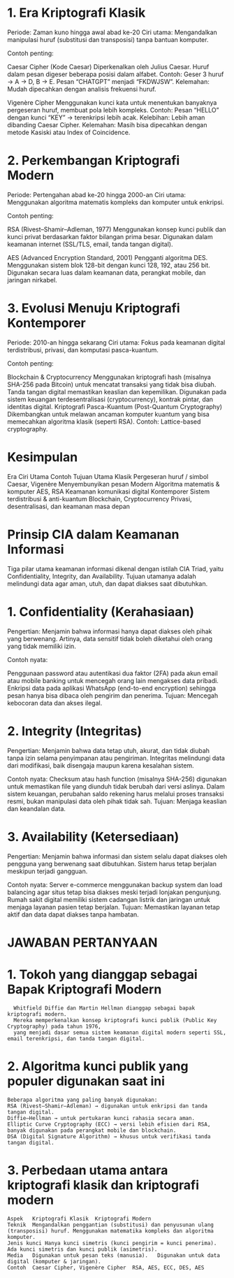 # 1. Era Kriptografi Klasik
Periode: Zaman kuno hingga awal abad ke-20
Ciri utama: Mengandalkan manipulasi huruf (substitusi dan transposisi) tanpa bantuan komputer.

Contoh penting:

Caesar Cipher (Kode Caesar)
Diperkenalkan oleh Julius Caesar. Huruf dalam pesan digeser beberapa posisi dalam alfabet.
Contoh: Geser 3 huruf → A → D, B → E.
Pesan “CHATGPT” menjadi “FKDWJSW”.
Kelemahan: Mudah dipecahkan dengan analisis frekuensi huruf.

Vigenère Cipher
Menggunakan kunci kata untuk menentukan banyaknya pergeseran huruf, membuat pola lebih kompleks.
Contoh: Pesan “HELLO” dengan kunci “KEY” → terenkripsi lebih acak.
Kelebihan: Lebih aman dibanding Caesar Cipher.
Kelemahan: Masih bisa dipecahkan dengan metode Kasiski atau Index of Coincidence.

# 2. Perkembangan Kriptografi Modern

Periode: Pertengahan abad ke-20 hingga 2000-an
Ciri utama: Menggunakan algoritma matematis kompleks dan komputer untuk enkripsi.

Contoh penting:

RSA (Rivest–Shamir–Adleman, 1977)
Menggunakan konsep kunci publik dan kunci privat berdasarkan faktor bilangan prima besar.
Digunakan dalam keamanan internet (SSL/TLS, email, tanda tangan digital).

AES (Advanced Encryption Standard, 2001)
Pengganti algoritma DES. Menggunakan sistem blok 128-bit dengan kunci 128, 192, atau 256 bit.
Digunakan secara luas dalam keamanan data, perangkat mobile, dan jaringan nirkabel.

# 3. Evolusi Menuju Kriptografi Kontemporer
Periode: 2010-an hingga sekarang
Ciri utama: Fokus pada keamanan digital terdistribusi, privasi, dan komputasi pasca-kuantum.

Contoh penting:

Blockchain & Cryptocurrency
Menggunakan kriptografi hash (misalnya SHA-256 pada Bitcoin) untuk mencatat transaksi yang tidak bisa diubah.
Tanda tangan digital memastikan keaslian dan kepemilikan.
Digunakan pada sistem keuangan terdesentralisasi (cryptocurrency), kontrak pintar, dan identitas digital.
Kriptografi Pasca-Kuantum (Post-Quantum Cryptography)
Dikembangkan untuk melawan ancaman komputer kuantum yang bisa memecahkan algoritma klasik (seperti RSA).
Contoh: Lattice-based cryptography.

# Kesimpulan
Era	Ciri Utama	Contoh	Tujuan Utama
Klasik	Pergeseran huruf / simbol	Caesar, Vigenère	Menyembunyikan pesan
Modern	Algoritma matematis & komputer	AES, RSA	Keamanan komunikasi digital
Kontemporer	Sistem terdistribusi & anti-kuantum	Blockchain, Cryptocurrency	Privasi, desentralisasi, dan keamanan masa depan


# Prinsip CIA dalam Keamanan Informasi

Tiga pilar utama keamanan informasi dikenal dengan istilah CIA Triad, yaitu Confidentiality, Integrity, dan Availability.
Tujuan utamanya adalah melindungi data agar aman, utuh, dan dapat diakses saat dibutuhkan.

# 1. Confidentiality (Kerahasiaan)

Pengertian:
Menjamin bahwa informasi hanya dapat diakses oleh pihak yang berwenang.
Artinya, data sensitif tidak boleh diketahui oleh orang yang tidak memiliki izin.

Contoh nyata:

Penggunaan password atau autentikasi dua faktor (2FA) pada akun email atau mobile banking untuk mencegah orang lain mengakses data pribadi.
Enkripsi data pada aplikasi WhatsApp (end-to-end encryption) sehingga pesan hanya bisa dibaca oleh pengirim dan penerima.
Tujuan: Mencegah kebocoran data dan akses ilegal.

# 2. Integrity (Integritas)

Pengertian:
Menjamin bahwa data tetap utuh, akurat, dan tidak diubah tanpa izin selama penyimpanan atau pengiriman.
Integritas melindungi data dari modifikasi, baik disengaja maupun karena kesalahan sistem.

Contoh nyata:
Checksum atau hash function (misalnya SHA-256) digunakan untuk memastikan file yang diunduh tidak berubah dari versi aslinya.
Dalam sistem keuangan, perubahan saldo rekening harus melalui proses transaksi resmi, bukan manipulasi data oleh pihak tidak sah.
Tujuan: Menjaga keaslian dan keandalan data.

# 3. Availability (Ketersediaan)

Pengertian:
Menjamin bahwa informasi dan sistem selalu dapat diakses oleh pengguna yang berwenang saat dibutuhkan.
Sistem harus tetap berjalan meskipun terjadi gangguan.

Contoh nyata:
Server e-commerce menggunakan backup system dan load balancing agar situs tetap bisa diakses meski terjadi lonjakan pengunjung.
Rumah sakit digital memiliki sistem cadangan listrik dan jaringan untuk menjaga layanan pasien tetap berjalan.
Tujuan: Memastikan layanan tetap aktif dan data dapat diakses tanpa hambatan.

# JAWABAN PERTANYAAN

 # 1. Tokoh yang dianggap sebagai Bapak Kriptografi Modern

      Whitfield Diffie dan Martin Hellman dianggap sebagai bapak kriptografi modern.
      Mereka memperkenalkan konsep kriptografi kunci publik (Public Key Cryptography) pada tahun 1976,
      yang menjadi dasar semua sistem keamanan digital modern seperti SSL, email terenkripsi, dan tanda tangan digital.

 # 2. Algoritma kunci publik yang populer digunakan saat ini

    Beberapa algoritma yang paling banyak digunakan:
    RSA (Rivest–Shamir–Adleman) → digunakan untuk enkripsi dan tanda tangan digital.
    Diffie–Hellman → untuk pertukaran kunci rahasia secara aman.
    Elliptic Curve Cryptography (ECC) → versi lebih efisien dari RSA, banyak digunakan pada perangkat mobile dan blockchain.
    DSA (Digital Signature Algorithm) → khusus untuk verifikasi tanda tangan digital.

 # 3. Perbedaan utama antara kriptografi klasik dan kriptografi modern
    Aspek	Kriptografi Klasik	Kriptografi Modern
    Teknik	Mengandalkan penggantian (substitusi) dan penyusunan ulang (transposisi) huruf.	Menggunakan matematika kompleks dan algoritma komputer.
    Jenis kunci	Hanya kunci simetris (kunci pengirim = kunci penerima).	Ada kunci simetris dan kunci publik (asimetris).
    Media	Digunakan untuk pesan teks (manusia).	Digunakan untuk data digital (komputer & jaringan).
    Contoh	Caesar Cipher, Vigenère Cipher	RSA, AES, ECC, DES, AES
